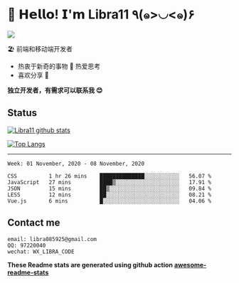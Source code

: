# 🥳 𝗛𝗲𝗹𝗹𝗼! 𝗜'𝗺 Libra11 ٩(๑>◡<๑)۶

[![](https://img.shields.io/badge/-@Libra11-%23181717?style=flat-square&logo=github)](https://github.com/Libra11)

🏖 前端和移动端开发者

- 热衷于新奇的事物 🤩 热爱思考
- 喜欢分享 🧐

**独立开发者，有需求可以联系我 😊**

## Status

[![Libra11 github stats](https://github-readme-stats.vercel.app/api?username=Libra11&count_private=true&show_icons=true&theme=radical)](https://github.com/Libra11)

[![Top Langs](https://github-readme-stats.vercel.app/api/top-langs/?username=Libra11&theme=radical)](https://github.com/Libra11)

---

<!--START_SECTION:waka-->
```text
Week: 01 November, 2020 - 08 November, 2020

CSS          1 hr 26 mins    ██████████████░░░░░░░░░░░   56.07 % 
JavaScript   27 mins         ████▒░░░░░░░░░░░░░░░░░░░░   17.91 % 
JSON         15 mins         ██▒░░░░░░░░░░░░░░░░░░░░░░   09.84 % 
LESS         12 mins         ██░░░░░░░░░░░░░░░░░░░░░░░   08.21 % 
Vue.js       6 mins          █░░░░░░░░░░░░░░░░░░░░░░░░   04.06 % 
```
<!--END_SECTION:waka-->

## Contact me

```text
email: libra085925@gmail.com
QQ: 97220040
wechat: WX_LIBRA_CODE
```

**These Readme stats are generated using github action [awesome-readme-stats](https://github.com/anmol098/waka-readme-stats)**
